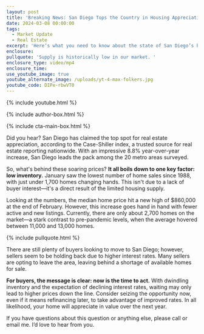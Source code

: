 ```yaml
---
layout: post
title: 'Breaking News: San Diego Tops the Country in Housing Appreciation '
date: 2024-03-08 00:00:00
tags:
  - Market Update
  - Real Estate
excerpt: 'Here’s what you need to know about the state of San Diego’s home values. '
enclosure:
pullquote: 'Supply is historically low in our market. '
enclosure_type: video/mp4
enclosure_time:
use_youtube_image: true
youtube_alternate_image: /uploads/yt-4-max-folkers.jpg
youtube_code: DIPe-rbwVT0
---
```

{% include youtube.html %}

{% include author-box.html %}

{% include cta-main-box.html %}

Did you hear? San Diego has claimed the top spot for real estate appreciation, according to the Case-Shiller index, a trusted source for real estate reporting nationwide. With an impressive 8.8% year-over-year increase, San Diego leads the pack among the 20 metro areas surveyed.

So, what's behind these soaring prices? **It all boils down to one key factor: low inventory.** January saw the lowest number of home sales since 1988, with just under 1,700 homes changing hands. This isn't due to a lack of buyer interest—it's a direct result of the limited housing supply.

Looking at the numbers, the median home price hit a new high of $860,000 at the end of February. However, this increase goes hand in hand with fewer active and new listings. Currently, there are only about 2,700 homes on the market—a stark contrast to pre-pandemic levels, when the average hovered between 11,000 and 13,000 homes.

{% include pullquote.html %}

There are still plenty of buyers looking to move to San Diego; however, sellers seem to be holding back due to higher interest rates. Many sellers are opting to leave the area, leaving behind a shortage of available homes for sale.

**For buyers, the message is clear: now is the time to act.** With dwindling inventory and the expectation of declining interest rates, waiting may only lead to higher prices down the line. Consider seizing the opportunity now, even if it means refinancing later, to take advantage of improved rates. In all likelihood, your home will appreciate in value over the next year.

If you have questions about this question or anything else, please call or email me. I’d love to hear from you.<br>
